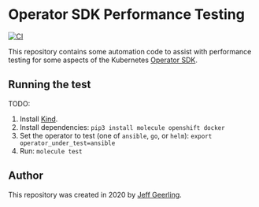 # Operator SDK Performance Testing

[![CI](https://github.com/geerlingguy/operator-sdk-performance-testing/workflows/CI/badge.svg?branch=master)](https://github.com/geerlingguy/operator-sdk-performance-testing/actions?query=workflow%3ACI)

This repository contains some automation code to assist with performance testing for some aspects of the Kubernetes [Operator SDK](https://github.com/operator-framework/operator-sdk).

## Running the test

TODO:

  1. Install [Kind](https://kind.sigs.k8s.io/docs/user/quick-start/).
  1. Install dependencies: `pip3 install molecule openshift docker`
  1. Set the operator to test (one of `ansible`, `go`, or `helm`): `export operator_under_test=ansible`
  1. Run: `molecule test`

## Author

This repository was created in 2020 by [Jeff Geerling](https://www.jeffgeerling.com).
